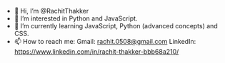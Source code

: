 - 👋 Hi, I’m @RachitThakker
- 👀 I’m interested in Python and JavaScript.
- 🌱 I’m currently learning JavaScript, Python (advanced concepts) and CSS.
- 📫 How to reach me:
  Gmail: rachit.0508@gmail.com
  LinkedIn: https://www.linkedin.com/in/rachit-thakker-bbb68a210/

<!---
RachitThakker/RachitThakker is a ✨ special ✨ repository because its `README.md` (this file) appears on your GitHub profile.
You can click the Preview link to take a look at your changes.
--->
